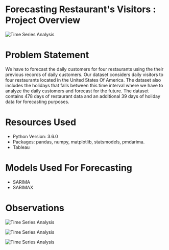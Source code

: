 # Forecasting Restaurant's Visitors : Project Overview
![Time Series Analysis](https://github.com/Rahul713713/Forecasting_Restuarant-s_Visitors/blob/master/Restuarant.png "ETS Decomposition")

# Problem Statement

We have to forecast the daily customers for four restaurants using the their previous records of daily customers. Our dataset considers daily visitors to four restaurants located in the United States Of America. The dataset also includes the holidays that falls between this time interval where we have to analyze the daily customers and forecast for the future. The dataset contains 478 days of restaurant data and an additional 39 days of holiday data for forecasting purposes. 


# Resources Used
- Python Version: 3.6.0
- Packages: pandas, numpy, matplotlib, statsmodels, pmdarima.
- Tableau

# Models Used For Forecasting
- SARIMA
- SARIMAX
                 
# Observations 

![Time Series Analysis](https://github.com/Rahul713713/Forecasting_Restuarant-s_Visitors/blob/master/ETS_decomposition.png "ETS Decomposition")

![Time Series Analysis](https://github.com/Rahul713713/Forecasting_Restuarant-s_Visitors/blob/master/Forecast.png "Forecasting using SARIMAX")

![Time Series Analysis](https://github.com/Rahul713713/Forecasting_Restuarant-s_Visitors/blob/master/Tableau_Forecasting.png "Tableau Forecasting")



